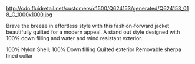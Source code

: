 http://cdn.fluidretail.net/customers/c1500/Q624153/generated/Q624153_018_C_1000x1000.jpg

Brave the breeze in effortless style with this fashion-forward jacket beautifully quilted for a modern appeal. A stand out style designed with 100% down filling and water and wind resistant exterior. 

100% Nylon Shell; 100% Down filling
Quilted exterior
Removable sherpa lined collar
